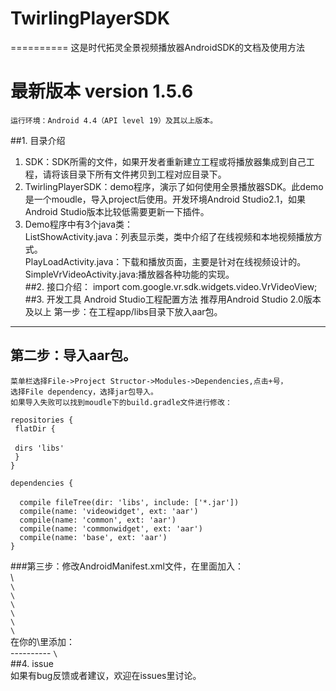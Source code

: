# TwirlingPlayerSDK
==========
这是时代拓灵全景视频播放器AndroidSDK的文档及使用方法
# 最新版本 version 1.5.6
	运行环境：Android 4.4（API level 19）及其以上版本。
##1. 目录介绍
  1)	SDK：SDK所需的文件，如果开发者重新建立工程或将播放器集成到自己工程，请将该目录下所有文件拷贝到工程对应目录下。<br/>
  2)	TwirlingPlayerSDK：demo程序，演示了如何使用全景播放器SDK。此demo是一个moudle，导入project后使用。开发环境Android Studio2.1，如果Android Studio版本比较低需要更新一下插件。<br/>
  3)	Demo程序中有3个java类：<br/>
    ListShowActivity.java：列表显示类，类中介绍了在线视频和本地视频播放方式。<br/>
    PlayLoadActivity.java：下载和播放页面，主要是针对在线视频设计的。<br/>
    SimpleVrVideoActivity.java:播放器各种功能的实现。<br/>
##2. 接口介绍：
  import com.google.vr.sdk.widgets.video.VrVideoView;<br/>
##3. 开发工具
	Android Studio工程配置方法
	推荐用Android Studio 2.0版本及以上
第一步：在工程app/libs目录下放入aar包。
--------
第二步：导入aar包。<br/>
--------
	菜单栏选择File->Project Structor->Modules->Dependencies,点击+号，
	选择File dependency，选择jar包导入。
	如果导入失败可以找到moudle下的build.gradle文件进行修改：
<code>repositories {</code><br/>
<code>	flatDir {<br/></code><br/>
<code>		dirs 'libs'</code><br/>
<code>	}</code><br/>
<code>}</code><br/>
<p></p>
<code>dependencies {<br/></code><br/>
<code>	compile fileTree(dir: 'libs', include: ['*.jar'])</code><br/>
<code>	compile(name: 'videowidget', ext: 'aar')</code><br/>
<code>	compile(name: 'common', ext: 'aar')</code><br/>
<code>	compile(name: 'commonwidget', ext: 'aar')</code><br/>
<code>	compile(name: 'base', ext: 'aar')</code><br/>
<code>}</code><br/>
<p></p>
###第三步：修改AndroidManifest.xml文件，在里面加入：<br/>
\<!-- These permissions are used by Google VR SDK to get the best Google VR headset profiles. !--><br/>
<code>\<uses-permission android:name="android.permission.INTERNET" /></code><br/>
<code>\<uses-permission android:name="android.permission.ACCESS_NETWORK_STATE" /></code><br/>
<code>\<uses-permission android:name="android.permission.READ_EXTERNAL_STORAGE" /></code><br/>
<code>\<uses-permission android:name="android.permission.ACCESS_NETWORK_STATE" /></code><br/>
<code>\<uses-permission android:name="android.permission.WRITE_EXTERNAL_STORAGE" /></code><br/>
<code>\<uses-permission android:name="android.permission.MOUNT_UNMOUNT_FILESYSTEMS"/></code><br/>
在你的\<intent-filter>里添加：<br/>
----------
<code>\<category android:name="com.google.intent.category.CARDBOARD" /></code><br/>
##4. issue<br/>
如果有bug反馈或者建议，欢迎在issues里讨论。<br/>
